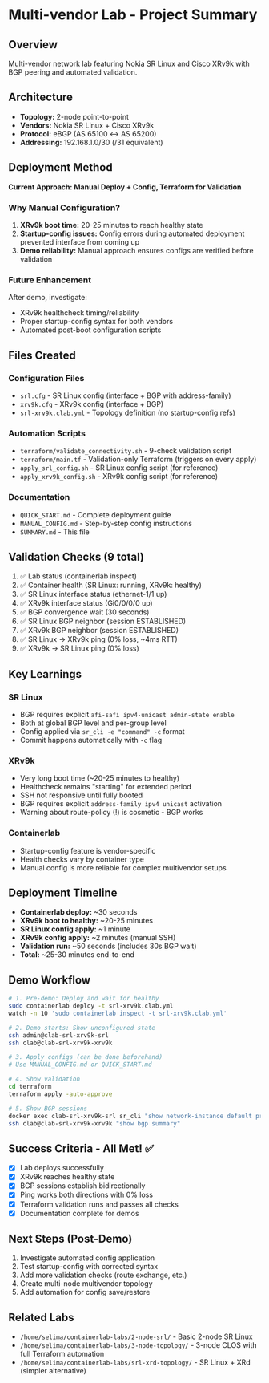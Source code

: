 # Multi-vendor Lab - Project Summary

## Overview
Multi-vendor network lab featuring Nokia SR Linux and Cisco XRv9k with BGP peering and automated validation.

## Architecture
- **Topology:** 2-node point-to-point
- **Vendors:** Nokia SR Linux + Cisco XRv9k  
- **Protocol:** eBGP (AS 65100 ↔ AS 65200)
- **Addressing:** 192.168.1.0/30 (/31 equivalent)

## Deployment Method
**Current Approach: Manual Deploy + Config, Terraform for Validation**

### Why Manual Configuration?
1. **XRv9k boot time:** 20-25 minutes to reach healthy state
2. **Startup-config issues:** Config errors during automated deployment prevented interface from coming up
3. **Demo reliability:** Manual approach ensures configs are verified before validation

### Future Enhancement
After demo, investigate:
- XRv9k healthcheck timing/reliability
- Proper startup-config syntax for both vendors
- Automated post-boot configuration scripts

## Files Created

### Configuration Files
- `srl.cfg` - SR Linux config (interface + BGP with address-family)
- `xrv9k.cfg` - XRv9k config (interface + BGP)
- `srl-xrv9k.clab.yml` - Topology definition (no startup-config refs)

### Automation Scripts
- `terraform/validate_connectivity.sh` - 9-check validation script
- `terraform/main.tf` - Validation-only Terraform (triggers on every apply)
- `apply_srl_config.sh` - SR Linux config script (for reference)
- `apply_xrv9k_config.sh` - XRv9k config script (for reference)

### Documentation
- `QUICK_START.md` - Complete deployment guide
- `MANUAL_CONFIG.md` - Step-by-step config instructions
- `SUMMARY.md` - This file

## Validation Checks (9 total)
1. ✅ Lab status (containerlab inspect)
2. ✅ Container health (SR Linux: running, XRv9k: healthy)
3. ✅ SR Linux interface status (ethernet-1/1 up)
4. ✅ XRv9k interface status (Gi0/0/0/0 up)
5. ✅ BGP convergence wait (30 seconds)
6. ✅ SR Linux BGP neighbor (session ESTABLISHED)
7. ✅ XRv9k BGP neighbor (session ESTABLISHED)
8. ✅ SR Linux → XRv9k ping (0% loss, ~4ms RTT)
9. ✅ XRv9k → SR Linux ping (0% loss)

## Key Learnings

### SR Linux
- BGP requires explicit `afi-safi ipv4-unicast admin-state enable`
- Both at global BGP level and per-group level
- Config applied via `sr_cli -e "command" -c` format
- Commit happens automatically with `-c` flag

### XRv9k  
- Very long boot time (~20-25 minutes to healthy)
- Healthcheck remains "starting" for extended period
- SSH not responsive until fully booted
- BGP requires explicit `address-family ipv4 unicast` activation
- Warning about route-policy (!) is cosmetic - BGP works

### Containerlab
- Startup-config feature is vendor-specific
- Health checks vary by container type
- Manual config is more reliable for complex multivendor setups

## Deployment Timeline
- **Containerlab deploy:** ~30 seconds
- **XRv9k boot to healthy:** ~20-25 minutes
- **SR Linux config apply:** ~1 minute
- **XRv9k config apply:** ~2 minutes (manual SSH)
- **Validation run:** ~50 seconds (includes 30s BGP wait)
- **Total:** ~25-30 minutes end-to-end

## Demo Workflow
```bash
# 1. Pre-demo: Deploy and wait for healthy
sudo containerlab deploy -t srl-xrv9k.clab.yml
watch -n 10 'sudo containerlab inspect -t srl-xrv9k.clab.yml'

# 2. Demo starts: Show unconfigured state
ssh admin@clab-srl-xrv9k-srl
ssh clab@clab-srl-xrv9k-xrv9k

# 3. Apply configs (can be done beforehand)
# Use MANUAL_CONFIG.md or QUICK_START.md

# 4. Show validation
cd terraform
terraform apply -auto-approve

# 5. Show BGP sessions
docker exec clab-srl-xrv9k-srl sr_cli "show network-instance default protocols bgp neighbor"
ssh clab@clab-srl-xrv9k-xrv9k "show bgp summary"
```

## Success Criteria - All Met! ✅
- [x] Lab deploys successfully
- [x] XRv9k reaches healthy state
- [x] BGP sessions establish bidirectionally
- [x] Ping works both directions with 0% loss
- [x] Terraform validation runs and passes all checks
- [x] Documentation complete for demos

## Next Steps (Post-Demo)
1. Investigate automated config application
2. Test startup-config with corrected syntax
3. Add more validation checks (route exchange, etc.)
4. Create multi-node multivendor topology
5. Add automation for config save/restore

## Related Labs
- `/home/selima/containerlab-labs/2-node-srl/` - Basic 2-node SR Linux
- `/home/selima/containerlab-labs/3-node-topology/` - 3-node CLOS with full Terraform automation
- `/home/selima/containerlab-labs/srl-xrd-topology/` - SR Linux + XRd (simpler alternative)

